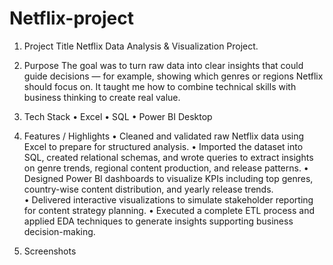 # Netflix-project
1. Project Title 
Netflix Data Analysis & Visualization Project.

2. Purpose
The goal was to turn raw data into clear insights that could guide decisions — for example, showing which genres or regions Netflix should focus on. It taught me how to combine technical skills with business thinking to create real value.

3. Tech Stack
• Excel
• SQL
• Power BI Desktop

4. Features / Highlights
• Cleaned and validated raw Netflix data using Excel to prepare for structured analysis. 
• Imported the dataset into SQL, created relational schemas, and wrote queries to extract insights on genre trends, regional content production, and release patterns. 
• Designed Power BI dashboards to visualize KPIs including top genres, country-wise content distribution, and yearly release trends.  
• Delivered interactive visualizations to simulate stakeholder reporting for content strategy planning.
• Executed a complete ETL process and applied EDA techniques to generate insights supporting business decision-making.

5. Screenshots
